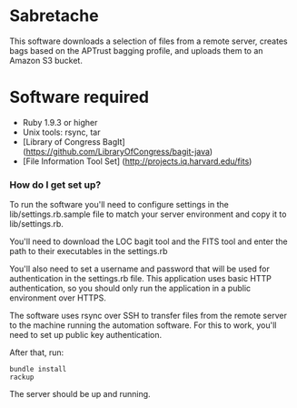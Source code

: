 Sabretache
==================
This software downloads a selection of files from a remote server, creates bags based on the APTrust bagging profile, and uploads them to an Amazon S3 bucket.

# Software required

* Ruby 1.9.3 or higher
* Unix tools: rsync, tar
* [Library of Congress BagIt] (https://github.com/LibraryOfCongress/bagit-java)
* [File Information Tool Set] (http://projects.iq.harvard.edu/fits)

### How do I get set up? ###

To run the software you'll need to configure settings in the lib/settings.rb.sample file to match your server environment and
copy it to lib/settings.rb.

You'll need to download the LOC bagit tool and the FITS tool and enter the path to their executables in the settings.rb

You'll also need to set a username and password that will be used for authentication in the settings.rb file. This application uses basic HTTP
authentication, so you should only run the application in a public environment over HTTPS.

The software uses rsync over SSH to transfer files from the remote server to the machine running the automation software. For this to work, you'll need to set up public key authentication.

After that, run:

    bundle install
    rackup

The server should be up and running.

